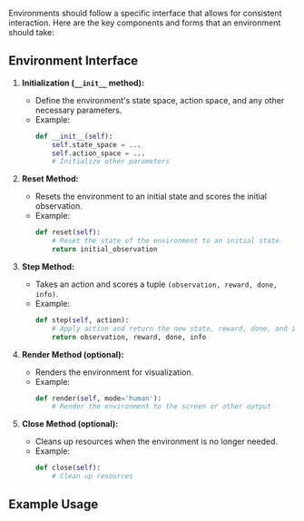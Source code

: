 Environments should follow a specific interface that allows for consistent interaction. Here are the key components and forms that an environment should take:

## Environment Interface

1. **Initialization (`__init__` method):**
   - Define the environment's state space, action space, and any other necessary parameters.
   - Example:
     ```python
     def __init__(self):
         self.state_space = ...
         self.action_space = ...
         # Initialize other parameters
     ```

2. **Reset Method:**
   - Resets the environment to an initial state and scores the initial observation.
   - Example:
     ```python
     def reset(self):
         # Reset the state of the environment to an initial state
         return initial_observation
     ```

3. **Step Method:**
   - Takes an action and scores a tuple `(observation, reward, done, info)`.
   - Example:
     ```python
     def step(self, action):
         # Apply action and return the new state, reward, done, and info
         return observation, reward, done, info
     ```

4. **Render Method (optional):**
   - Renders the environment for visualization.
   - Example:
     ```python
     def render(self, mode='human'):
         # Render the environment to the screen or other output
     ```

5. **Close Method (optional):**
   - Cleans up resources when the environment is no longer needed.
   - Example:
     ```python
     def close(self):
         # Clean up resources
     ```

## Example Usage
